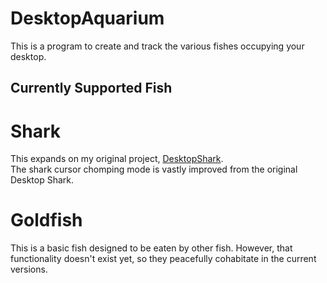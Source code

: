 # DesktopAquarium
This is a program to create and track the various fishes occupying your desktop.
## Currently Supported Fish
# **Shark**
 This expands on my original project, [DesktopShark](https://github.com/JJSnader/DesktopShark).  
 The shark cursor chomping mode is vastly improved from the original Desktop Shark.
# **Goldfish** 
 This is a basic fish designed to be eaten by other fish. However, that functionality doesn't exist yet, so they peacefully cohabitate in the current versions.

